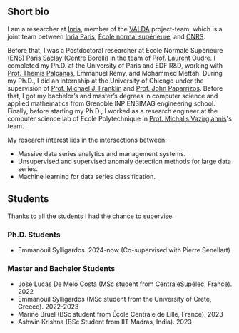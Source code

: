 ## Short bio

I am a researcher at [Inria](https://www.inria.fr), member of the [VALDA](https://team.inria.fr/valda/) project-team, which is a joint team between [Inria Paris](https://www.inria.fr/centre/paris), [École normal supérieure](https://www.ens.fr), and [CNRS](https://www.cnrs.fr). 

Before that, I was a Postdoctoral researcher at Ecole Normale Supérieure (ENS) Paris Saclay (Centre Borelli) in the team of [Prof. Laurent Oudre](http://www.laurentoudre.fr/). I completed my Ph.D. at the University of Paris and EDF R&D, working with [Prof. Themis Palpanas](http://helios.mi.parisdescartes.fr/~themisp/), Emmanuel Remy, and Mohammed Meftah. During my Ph.D., I did an internship at the University of Chicago under the supervision of [Prof. Michael J. Franklin](https://cs.uchicago.edu/people/michael-franklin/) and [Prof. John Paparrizos](https://www.paparrizos.org/). Before that, I got my bachelor’s and master’s degrees in computer science and applied mathematics from Grenoble INP ENSIMAG engineering school. Finally, before starting my Ph.D., I worked as a research engineer at the computer science lab of Ecole Polytechnique in [Prof. Michalis Vazirgiannis](http://www.lix.polytechnique.fr/Labo/Michalis.Vazirgiannis/)'s team.

My research interest lies in the intersections between:
-  Massive data series analytics and management systems. 
-  Unsupervised and supervised anomaly detection methods for large data series.
-  Machine learning for data series classification.


## Students

Thanks to all the students I had the chance to supervise.

### Ph.D. Students

- Emmanouil Sylligardos. 2024-now (Co-supervised with Pierre Senellart)

### Master and Bachelor Students

- Jose Lucas De Melo Costa (MSc student from CentraleSupélec, France). 2022
- Emmanouil Sylligardos (MSc student from the University of Crete, Greece). 2022-2023
- Marine Bruel (BSc student from École Centrale de Lille, France). 2023
- Ashwin Krishna (BSc Student from IIT Madras, India). 2023
